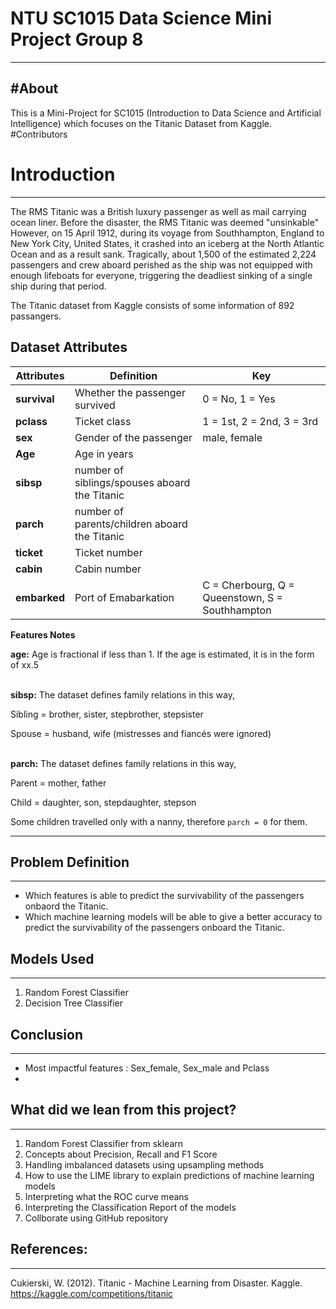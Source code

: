 # NTU SC1015 Data Science Mini Project Group 8
---

#About
---

This is a Mini-Project for SC1015 (Introduction to Data Science and Artificial Intelligence) which focuses on the Titanic Dataset from Kaggle. 
#Contributors

# Introduction
---

The RMS Titanic was a British luxury passenger as well as mail carrying ocean liner. Before the disaster, the RMS Titanic was deemed "unsinkable" However, on 15 April 1912, during its voyage from Southhampton, England to New York City, United States, it crashed into an iceberg at the North Atlantic Ocean and as a result sank. Tragically, about 1,500 of the estimated 2,224 passengers and crew aboard perished as the ship was not equipped with enough lifeboats for everyone, triggering the deadliest sinking of a single ship during that period. 

The Titanic dataset from Kaggle consists of some information of 892 passangers. 

## Dataset Attributes

| **Attributes** | **Definition** | **Key** |
|----------------|----------------|---------|
| **survival**       | Whether the passenger survived | 0 = No, 1 = Yes |
| **pclass** | Ticket class | 1 = 1st, 2 = 2nd, 3 = 3rd |
| **sex** | Gender of the passenger | male, female |
| **Age** | Age in years | |
| **sibsp** | number of siblings/spouses aboard the Titanic | |
| **parch** | number of parents/children aboard the Titanic | |
| **ticket** | Ticket number | |
| **cabin** | Cabin number | |
| **embarked** | Port of Emabarkation | C = Cherbourg, Q = Queenstown, S = Southhampton | |

**Features Notes**

**age:** Age is fractional if less than 1. If the age is estimated, it is in the form of xx.5  <br/><br/>

**sibsp:** The dataset defines family relations in this way,

Sibling = brother, sister, stepbrother, stepsister

Spouse = husband, wife (mistresses and fiancés were ignored)  <br/><br/>


**parch:** The dataset defines family relations in this way,

Parent = mother, father

Child = daughter, son, stepdaughter, stepson

Some children travelled only with a nanny, therefore `parch = 0` for them.

---

## Problem Definition
---

* Which features is able to predict the survivability of the passengers onbaord the Titanic.   
* Which machine learning models will be able to give a better accuracy to predict the survivability of the passengers onboard the Titanic. 

## Models Used
---

1. Random Forest Classifier   
2. Decision Tree Classifier 

## Conclusion
---

* Most impactful features : Sex_female, Sex_male and Pclass 
* 

## What did we lean from this project?
---

1. Random Forest Classifier from sklearn 
2. Concepts about Precision, Recall and F1 Score 
3. Handling imbalanced datasets using upsampling methods  
4. How to use the LIME library to explain predictions of machine learning models 
5. Interpreting what the ROC curve means 
6. Interpreting the Classification Report of the models 
7. Collborate using GitHub repository 




## References:
---

Cukierski, W. (2012). Titanic - Machine Learning from Disaster. Kaggle. https://kaggle.com/competitions/titanic
